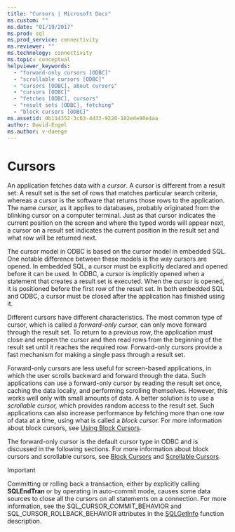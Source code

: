```yaml
---
title: "Cursors | Microsoft Docs"
ms.custom: ""
ms.date: "01/19/2017"
ms.prod: sql
ms.prod_service: connectivity
ms.reviewer: ""
ms.technology: connectivity
ms.topic: conceptual
helpviewer_keywords: 
  - "forward-only cursors [ODBC]"
  - "scrollable cursors [ODBC]"
  - "cursors [ODBC], about cursors"
  - "cursors [ODBC]"
  - "fetches [ODBC], cursors"
  - "result sets [ODBC], fetching"
  - "block cursors [ODBC]"
ms.assetid: 0b114352-3c63-4d33-9220-182ede90e4aa
author: David-Engel
ms.author: v-daenge
---
```

# Cursors
An application fetches data with a *cursor*. A cursor is different from a result set: A result set is the set of rows that matches particular search criteria, whereas a cursor is the software that returns those rows to the application. The name *cursor,* as it applies to databases, probably originated from the blinking cursor on a computer terminal. Just as that cursor indicates the current position on the screen and where the typed words will appear next, a cursor on a result set indicates the current position in the result set and what row will be returned next.  
  
 The cursor model in ODBC is based on the cursor model in embedded SQL. One notable difference between these models is the way cursors are opened. In embedded SQL, a cursor must be explicitly declared and opened before it can be used. In ODBC, a cursor is implicitly opened when a statement that creates a result set is executed. When the cursor is opened, it is positioned before the first row of the result set. In both embedded SQL and ODBC, a cursor must be closed after the application has finished using it.  
  
 Different cursors have different characteristics. The most common type of cursor, which is called a *forward-only cursor,* can only move forward through the result set. To return to a previous row, the application must close and reopen the cursor and then read rows from the beginning of the result set until it reaches the required row. Forward-only cursors provide a fast mechanism for making a single pass through a result set.  
  
 Forward-only cursors are less useful for screen-based applications, in which the user scrolls backward and forward through the data. Such applications can use a forward-only cursor by reading the result set once, caching the data locally, and performing scrolling themselves. However, this works well only with small amounts of data. A better solution is to use a *scrollable cursor,* which provides random access to the result set. Such applications can also increase performance by fetching more than one row of data at a time, using what is called a *block cursor.* For more information about block cursors, see [Using Block Cursors](../../../odbc/reference/develop-app/using-block-cursors.md).  
  
 The forward-only cursor is the default cursor type in ODBC and is discussed in the following sections. For more information about block cursors and scrollable cursors, see [Block Cursors](../../../odbc/reference/develop-app/block-cursors.md) and [Scrollable Cursors](../../../odbc/reference/develop-app/scrollable-cursors.md).  
  
> [!IMPORTANT]  
>  Committing or rolling back a transaction, either by explicitly calling **SQLEndTran** or by operating in auto-commit mode, causes some data sources to close all the cursors on all statements on a connection. For more information, see the SQL_CURSOR_COMMIT_BEHAVIOR and SQL_CURSOR_ROLLBACK_BEHAVIOR attributes in the [SQLGetInfo](../../../odbc/reference/syntax/sqlgetinfo-function.md) function description.
